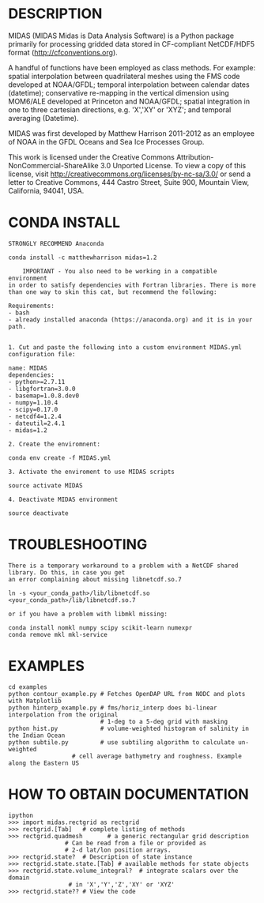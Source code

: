 DESCRIPTION
===========

 MIDAS (MIDAS Midas is Data Analysis Software)
 is a Python package primarily for processing
 gridded data stored in CF-compliant NetCDF/HDF5 format
 (http://cfconventions.org).

 A handful of functions have been employed as class methods.
 For example: spatial interpolation between quadrilateral meshes using
 the FMS code developed at NOAA/GFDL; temporal interpolation between calendar
 dates (datetime); conservative re-mapping in the vertical dimension using
 MOM6/ALE developed at Princeton and NOAA/GFDL; spatial
 integration in one to three cartesian directions, e.g. 'X','XY' or 'XYZ';
 and temporal averaging (Datetime).


 MIDAS was first developed by Matthew Harrison 2011-2012 as an employee of NOAA in the
 GFDL Oceans and Sea Ice Processes Group.


 This work is licensed under the Creative Commons
 Attribution-NonCommercial-ShareAlike 3.0 Unported License.
 To view a copy of this license, visit
 http://creativecommons.org/licenses/by-nc-sa/3.0/
 or send a letter to Creative Commons, 444 Castro Street,
 Suite 900, Mountain View, California, 94041, USA.



CONDA INSTALL
=============



	STRONGLY RECOMMEND Anaconda

	conda install -c matthewharrison midas=1.2

        IMPORTANT - You also need to be working in a compatible environment
	in order to satisfy dependencies with Fortran libraries. There is more
	than one way to skin this cat, but recommend the following:

	Requirements:
	- bash
	- already installed anaconda (https://anaconda.org) and it is in your path.


	1. Cut and paste the following into a custom environment MIDAS.yml configuration file:

	name: MIDAS
	dependencies:
	- python>=2.7.11
	- libgfortran=3.0.0
	- basemap=1.0.8.dev0
	- numpy=1.10.4
	- scipy=0.17.0
	- netcdf4=1.2.4
	- dateutil=2.4.1
	- midas=1.2

	2. Create the enviromnent:

	conda env create -f MIDAS.yml

	3. Activate the enviroment to use MIDAS scripts

	source activate MIDAS

	4. Deactivate MIDAS environment

	source deactivate

TROUBLESHOOTING
===============

	There is a temporary workaround to a problem with a NetCDF shared library. Do this, in case you get
	an error complaining about missing libnetcdf.so.7

	ln -s <your_conda_path>/lib/libnetcdf.so <your_conda_path>/lib/libnetcdf.so.7

	or if you have a problem with libmkl missing:

	conda install nomkl numpy scipy scikit-learn numexpr
	conda remove mkl mkl-service



EXAMPLES
========

	cd examples
	python contour_example.py # Fetches OpenDAP URL from NODC and plots with Matplotlib
	python hinterp_example.py # fms/horiz_interp does bi-linear interpolation from the original
	                          # 1-deg to a 5-deg grid with masking
	python hist.py            # volume-weighted histogram of salinity in the Indian Ocean
	python subtile.py         # use subtiling algorithm to calculate un-weighted
 		       		  # cell average bathymetry and roughness. Example along the Eastern US


HOW TO OBTAIN DOCUMENTATION
===========================


	ipython
	>>> import midas.rectgrid as rectgrid
	>>> rectgrid.[Tab]   # complete listing of methods
	>>> rectgrid.quadmesh       # a generic rectangular grid description
				    # Can be read from a file or provided as
				    # 2-d lat/lon position arrays.
	>>> rectgrid.state?  # Description of state instance
	>>> rectgrid.state.state.[Tab] # available methods for state objects
	>>> rectgrid.state.volume_integral?  # integrate scalars over the domain
				     # in 'X','Y','Z','XY' or 'XYZ'
	>>> rectgrid.state?? # View the code
